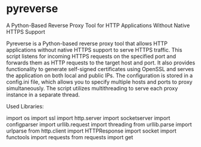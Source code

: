 # pyreverse
A Python-Based Reverse Proxy Tool for HTTP Applications Without Native HTTPS Support

Pyreverse is a Python-based reverse proxy tool that allows HTTP applications without native HTTPS support to serve HTTPS traffic. This script listens for incoming HTTPS requests on the specified port and forwards them as HTTP requests to the target host and port. It also provides functionality to generate self-signed certificates using OpenSSL and serves the application on both local and public IPs. The configuration is stored in a config.ini file, which allows you to specify multiple hosts and ports to proxy simultaneously. The script utilizes multithreading to serve each proxy instance in a separate thread.


Used Libraries:

import os
import ssl
import http.server
import socketserver
import configparser
import urllib.request
import threading
from urllib.parse import urlparse
from http.client import HTTPResponse
import socket
import functools
import requests
from requests import get
